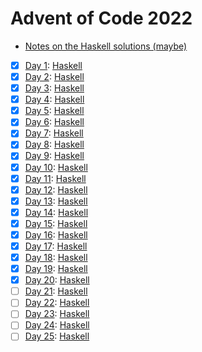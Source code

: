 # Advent of Code 2022

- [Notes on the Haskell solutions (maybe)](Haskell/README.md)

* [x] [Day 1](https://adventofcode.com/2022/day/1):  [Haskell](Haskell/src/Day01.hs)
* [x] [Day 2](https://adventofcode.com/2022/day/2):  [Haskell](Haskell/src/Day02.hs)
* [x] [Day 3](https://adventofcode.com/2022/day/3):  [Haskell](Haskell/src/Day03.hs)
* [x] [Day 4](https://adventofcode.com/2022/day/4):  [Haskell](Haskell/src/Day04.hs)
* [x] [Day 5](https://adventofcode.com/2022/day/5):  [Haskell](Haskell/src/Day05.hs)
* [x] [Day 6](https://adventofcode.com/2022/day/6):  [Haskell](Haskell/src/Day06.hs)
* [x] [Day 7](https://adventofcode.com/2022/day/7):  [Haskell](Haskell/src/Day07.hs)
* [x] [Day 8](https://adventofcode.com/2022/day/8):  [Haskell](Haskell/src/Day08.hs)
* [x] [Day 9](https://adventofcode.com/2022/day/9):  [Haskell](Haskell/src/Day09.hs)
* [x] [Day 10](https://adventofcode.com/2022/day/10): [Haskell](Haskell/src/Day10.hs)
* [x] [Day 11](https://adventofcode.com/2022/day/11): [Haskell](Haskell/src/Day11.hs)
* [x] [Day 12](https://adventofcode.com/2022/day/12): [Haskell](Haskell/src/Day12.hs)
* [x] [Day 13](https://adventofcode.com/2022/day/13): [Haskell](Haskell/src/Day13.hs)
* [x] [Day 14](https://adventofcode.com/2022/day/14): [Haskell](Haskell/src/Day14.hs)
* [x] [Day 15](https://adventofcode.com/2022/day/15): [Haskell](Haskell/src/Day15.hs)
* [x] [Day 16](https://adventofcode.com/2022/day/16): [Haskell](Haskell/src/Day16.hs)
* [x] [Day 17](https://adventofcode.com/2022/day/17): [Haskell](Haskell/src/Day17.hs)
* [x] [Day 18](https://adventofcode.com/2022/day/18): [Haskell](Haskell/src/Day18.hs)
* [x] [Day 19](https://adventofcode.com/2022/day/19): [Haskell](Haskell/src/Day19.hs)
* [x] [Day 20](https://adventofcode.com/2022/day/20): [Haskell](Haskell/src/Day20.hs)
* [ ] [Day 21](https://adventofcode.com/2022/day/21): [Haskell](Haskell/src/Day21.hs)
* [ ] [Day 22](https://adventofcode.com/2022/day/22): [Haskell](Haskell/src/Day22.hs)
* [ ] [Day 23](https://adventofcode.com/2022/day/23): [Haskell](Haskell/src/Day23.hs)
* [ ] [Day 24](https://adventofcode.com/2022/day/24): [Haskell](Haskell/src/Day24.hs)
* [ ] [Day 25](https://adventofcode.com/2022/day/25): [Haskell](Haskell/src/Day25.hs)
